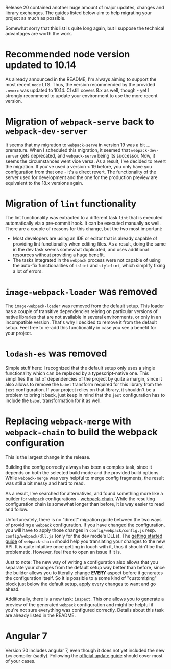 Release 20 contained another huge amount of major updates, changes and library exchanges. The guides listed below aim to help migrating your project as much as possible.

Somewhat sorry that this list is quite long again, but I suppose the technical advantages are worth the work.

# Recommended node version updated to 10.14
As already announced in the README, I'm always aiming to support the most recent `node` LTS. Thus, the version recommended by the provided `.nvmrc` was updated to 10.14. CI still covers 8.x as well, though - yet I strongly recommend to update your environment to use the more recent version.

# Migration of `webpack-serve` back to `webpack-dev-server`
It seems that my migration to `webpack-serve` in version 19 was a bit ... premature. When I scheduled this migration, it seemed that `webpack-dev-server` gets deprecated, and `webpack-serve` being its successor. Now, it seems the circumstances went vice versa. As a result, I've decided to revert the migration. If you've used a version < 19 before, you only have you configuration from that one - it's a direct revert. The functionality of the server used for development and the one for the production preview are equivalent to the 18.x versions again.

# Migration of `lint` functionality
The lint functionality was extracted to a different task `lint` that is executed automatically via a pre-commit hook. It can be executed manually as well.
There are a couple of reasons for this change, but the two most important:
* Most developers are using an IDE or editor that is already capable of providing lint functionality when editing files. As a result, doing the same in the dev task seems somewhat duplicated, and uses additional resources without providing a huge benefit.
* The tasks integrated in the `webpack` process were not capable of using the auto-fix functionalities of `tslint` and `stylelint`, which simplify fixing a lot of errors.

# `image-webpack-loader` was removed
The `image-webpack-loader` was removed from the default setup. This loader has a couple of transitive dependencies relying on particular versions of native libraries that are not available in several environments, or only in an incompatible version. That's why I decided to remove it from the default setup. Feel free to re-add this functionality in case you see a benefit for your project.

# `lodash-es` was removed
Simple stuff here: I recognized that the default setup only uses a single functionality which can be replaced by a typescript-native one. This simplifies the list of dependencies of the project by quite a margin, since it also allows to remove the `babel` transform required for this library from the `jest` configuration.
If your project relies on that library, it shouldn't be a problem to bring it back, just keep in mind that the `jest` configuration has to include the `babel` transformation for it as well.

# Replacing `webpack-merge` with `webpack-chain` to build the webpack configuration
This is the largest change in the release.

Building the config correctly always has been a complex task, since it depends on both the selected build mode and the provided build options. While `webpack-merge` was very helpful to merge config fragments, the result was still a bit messy and hard to read.

As a result, I've searched for alternatives, and found something more like a builder for `webpack` configurations - [webpack-chain](https://github.com/neutrinojs/webpack-chain).
While the resulting configuration chain is somewhat longer than before, it is way easier to read and follow.

Unfortuneately, there is no "direct" migration guide between the two ways of providing a `webpack` configuration. If you have changed the configuration, you will have to apply those changes in `config/webpack/config.js` resp. `config/webpack/dll.js` (only for the dev mode's DLLs). The [getting started guide](https://github.com/neutrinojs/webpack-chain/tree/v4#getting-started) of `webpack-chain` should help you translating your changes to the new API. It is quite intuitive once getting in touch with it, thus it shouldn't be that problematic. However, feel free to open an issue if it is. 

Just to note: The new way of writing a configuration also allows that you separate your changes from the default setup way better than before, since the builder allows you to literally change **EVERY** aspect before it generates the configuration itself. So it is possible to a some kind of "customizing" block just below the default setup, apply every changes to want and go ahead.

Additionally, there is a new task: `inspect`. This one allows you to generate a preview of the generated `webpack` configuration and might be helpful if you're not sure everything was configured correctly. Details about this task are already listed in the README.

# Angular 7
Version 20 includes angular 7, even though it does not yet included the new `ivy` compiler (sadly). Following the [official update guide](https://update.angular.io/) should cover most of your cases.
